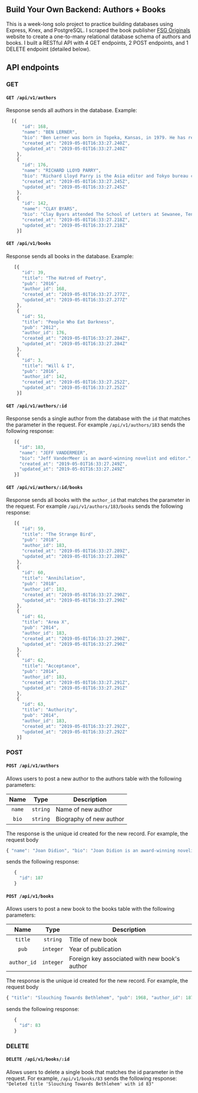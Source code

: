 ## Build Your Own Backend: Authors + Books

This is a week-long solo project to practice building databases using Express, Knex, and PostgreSQL. I scraped the book publisher [FSG Originals](https://www.fsgoriginals.com/authors) website to create a one-to-many relational database schema of authors and books. I built a RESTful API with 4 GET endpoints, 2 POST endpoints, and 1 DELETE endpoint (detailed below). 

## API endpoints

### GET

#### `GET /api/v1/authors`
Response sends all authors in the database. Example: 
```javascript
  [{
      "id": 168,
      "name": "BEN LERNER",
      "bio": "Ben Lerner was born in Topeka, Kansas, in 1979. He has received fellowships from the Fulbright, Guggenheim, Howard, and MacArthur Foundations.",
      "created_at": "2019-05-01T16:33:27.240Z",
      "updated_at": "2019-05-01T16:33:27.240Z"
    },
    {
      "id": 176,
      "name": "RICHARD LLOYD PARRY",
      "bio": "Richard Lloyd Parry is the Asia editor and Tokyo bureau chief of The Times (London) and the author of People Who Eat Darkness and In the Time of Madness.",
      "created_at": "2019-05-01T16:33:27.245Z",
      "updated_at": "2019-05-01T16:33:27.245Z"
    },
    {
      "id": 142,
      "name": "CLAY BYARS",
      "bio": "Clay Byars attended The School of Letters at Sewanee, Tennessee, and is the assistant editor for Narrative Magazine. He lives with his two dogs on a farm outside Birmingham, Alabama.",
      "created_at": "2019-05-01T16:33:27.218Z",
      "updated_at": "2019-05-01T16:33:27.218Z"
    }]
```

#### `GET /api/v1/books`
Response sends all books in the database. Example: 
```javascript
   [{
      "id": 39,
      "title": "The Hatred of Poetry",
      "pub": "2016",
      "author_id": 168,
      "created_at": "2019-05-01T16:33:27.277Z",
      "updated_at": "2019-05-01T16:33:27.277Z"
    },
    {
      "id": 51,
      "title": "People Who Eat Darkness",
      "pub": "2012",
      "author_id": 176,
      "created_at": "2019-05-01T16:33:27.284Z",
      "updated_at": "2019-05-01T16:33:27.284Z"
    },
    {
      "id": 3,
      "title": "Will & I",
      "pub": "2016",
      "author_id": 142,
      "created_at": "2019-05-01T16:33:27.252Z",
      "updated_at": "2019-05-01T16:33:27.252Z"
    }]
 ```

#### `GET /api/v1/authors/:id`
Response sends a single author from the database with the `id` that matches the parameter in the request. For example `/api/v1/authors/183` sends the following response:  
```javascript
   [{
     "id": 183,
     "name": "JEFF VANDERMEER",
     "bio": "Jeff VanderMeer is an award-winning novelist and editor.",
     "created_at": "2019-05-01T16:33:27.249Z",
     "updated_at": "2019-05-01T16:33:27.249Z"
   }]
```

#### `GET /api/vi/authors/:id/books`
Response sends all books with the `author_id` that matches the parameter in the request. For example `/api/v1/authors/183/books` sends the following response: 
```javascript
   [{
      "id": 59,
      "title": "The Strange Bird",
      "pub": "2018",
      "author_id": 183,
      "created_at": "2019-05-01T16:33:27.289Z",
      "updated_at": "2019-05-01T16:33:27.289Z"
    },
    {
      "id": 60,
      "title": "Annihilation",
      "pub": "2018",
      "author_id": 183,
      "created_at": "2019-05-01T16:33:27.290Z",
      "updated_at": "2019-05-01T16:33:27.290Z"
    },
    {
      "id": 61,
      "title": "Area X",
      "pub": "2014",
      "author_id": 183,
      "created_at": "2019-05-01T16:33:27.290Z",
      "updated_at": "2019-05-01T16:33:27.290Z"
    },
    {
      "id": 62,
      "title": "Acceptance",
      "pub": "2014",
      "author_id": 183,
      "created_at": "2019-05-01T16:33:27.291Z",
      "updated_at": "2019-05-01T16:33:27.291Z"
    },
    {
      "id": 63,
      "title": "Authority",
      "pub": "2014",
      "author_id": 183,
      "created_at": "2019-05-01T16:33:27.292Z",
      "updated_at": "2019-05-01T16:33:27.292Z"
    }]
```

### POST

#### `POST /api/v1/authors`
Allows users to post a new author to the authors table with the following parameters:

| Name | Type | Description |
|:----:|:----:|-------------|
|`name`|`string`| Name of new author|
|`bio`|`string`| Biography of new author|

The response is the unique id created for the new record. For example, the request body

```javascript
{ "name": "Joan Didion", "bio": "Joan Didion is an award-winning novelist and critic" }
```
sends the following response: 

```javascript
   {
     "id": 187
   }
```

#### `POST /api/v1/books`
Allows users to post a new book to the books table with the following parameters:

| Name | Type | Description |
|:----:|:----:|-------------|
|`title`|`string`| Title of new book|
|`pub`|`integer`| Year of publication|
|`author_id`|`integer`| Foreign key associated with new book's author|

The response is the unique id created for the new record. For example, the request body

```javascript
{ "title": "Slouching Towards Bethlehem", "pub": 1968, "author_id": 187 }
```
sends the following response:

```javascript
   {
     "id": 83
   }
```

### DELETE

#### `DELETE /api/v1/books/:id`
Allows users to delete a single book that matches the id parameter in the request. For example, `/api/v1/books/83` sends the following response: 
```"Deleted title 'Slouching Towards Bethlehem' with id 83"```

